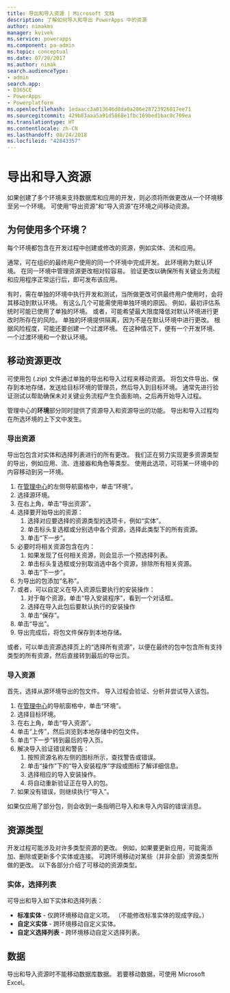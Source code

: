 ```yaml
---
title: 导出和导入资源 | Microsoft 文档
description: 了解如何导入和导出 PowerApps 中的资源
author: nimakms
manager: kvivek
ms.service: powerapps
ms.component: pa-admin
ms.topic: conceptual
ms.date: 07/28/2017
ms.author: nimak
search.audienceType:
- admin
search.app:
- D365CE
- PowerApps
- Powerplatform
ms.openlocfilehash: 1edaacc3a013646d8da0a286e28723926817ee71
ms.sourcegitcommit: 429b83aaa5a91d5868e1fbc169bed1bac0c709ea
ms.translationtype: HT
ms.contentlocale: zh-CN
ms.lasthandoff: 08/24/2018
ms.locfileid: "42843357"
---
```

# <a name="export-and-import-resources"></a>导出和导入资源
如果创建了多个环境来支持数据库和应用的开发，则必须将所做更改从一个环境移至另一个环境。 可使用“导出资源”和“导入资源”在环境之间移动资源。

## <a name="why-use-multiple-environments"></a>为何使用多个环境？
每个环境都包含在开发过程中创建或修改的资源，例如实体、流和应用。 

通常，可在组织的最终用户使用的同一个环境中完成开发。 此环境称为默认环境。 在同一环境中管理资源更改相对较容易。 验证更改以确保所有关键业务流程和应用程序正常运行后，即可发布该应用。

有时，需在单独的环境中执行开发和测试，当所做更改可供最终用户使用时，会将其移动到默认环境。 有这么几个可能需使用单独环境的原因。 例如，最初评估系统时可能已使用了单独的环境。 或者，可能希望最大限度降低对默认环境进行更改时所存在的风险。 单独的环境提供隔离，因为不是在默认环境中进行更改。 根据风险程度，可能还要创建一个过渡环境。 在这种情况下，便有一个开发环境、一个过渡环境和一个默认环境。

## <a name="moving-resource-changes"></a>移动资源更改
可使用包 (.zip) 文件通过单独的导出和导入过程来移动资源。 将包文件导出、保存到本地存储，发送给目标环境的管理员，然后导入到目标环境。 通常先进行验证测试以帮助确保未对关键业务流程产生负面影响，之后再开始导入过程。

管理中心的**环境**部分同时提供了资源导入和资源导出的功能。 导出和导入过程均在所选环境的上下文中发生。

### <a name="export-resources"></a>导出资源
导出包包含对实体和选择列表进行的所有更改。 我们正在努力实现更多资源类型的导出，例如应用、流、连接器和角色等类型。 使用此选项，可将某一环境中的内容移动到另一环境。

1. 在[管理中心](https://admin.powerapps.com)的左侧导航窗格中，单击“环境”。
2. 选择源环境。
3. 在右上角，单击“导出资源”。
4. 选择要开始导出的资源：
   1. 选择对应要选择的资源类型的选项卡，例如“实体”。
   2. 单击标头复选框或分别选中各个资源，选择此类型下的所有资源。
   3. 单击“下一步”。
5. 必要时将相关资源包含在内：
   1. 如果发现了任何相关资源，则会显示一个预选择列表。
   2. 单击标头复选框或分别取消选中各个资源，排除所有相关资源。
   3. 单击“下一步”。
6. 为导出的包添加“名称”。
7. 或者，可以自定义在导入资源后要执行的安装操作：
   1. 对于每个资源，单击“导入安装程序”，看到一个对话框。
   2. 选择在导入此包后要默认执行的安装操作
   3. 单击“保存”。
8. 单击“导出”。
9. 导出完成后，将包文件保存到本地存储。

或者，可以单击资源选择页上的“选择所有资源”，以便在最终的包中包含所有支持类型的所有资源，然后直接转到最后的导出页。

### <a name="import-resources"></a>导入资源
首先，选择从源环境导出的包文件。 导入过程会验证、分析并尝试导入该包。

1. 在[管理中心](https://admin.powerapps.com)的导航窗格中，单击“环境”。
2. 选择目标环境。
3. 在右上角，单击“导入资源”。
4. 单击“上传”，然后浏览到本地存储中的包文件。
5. 单击“下一步”转到最后的导入页。
6. 解决导入验证错误和警告：
   1. 按照资源名称左侧的图标所示，查找警告或错误。
   2. 单击“操作”下的“导入安装程序”字段或图标了解详细信息。
   3. 选择相应的导入安装操作。
   4. 将自动重新验证正在导入的包。
7. 如果没有错误，则继续执行“导入”。

如果仅应用了部分包，则会收到一条指明已导入和未导入内容的错误消息。

## <a name="resource-types"></a>资源类型
开发过程可能涉及对许多类型资源的更改。 例如，如果要更新应用，可能需添加、删除或更新多个实体或连接。 可跨环境移动对某些（并非全部）资源类型所做的更改。 以下各部分介绍了可移动的资源类型。

### <a name="entities-picklists"></a>实体，选择列表
可导出和导入如下实体和选择列表：

* **标准实体** - 仅跨环境移动自定义项。 （不能修改标准实体的现成字段。）
* **自定义实体** - 跨环境移动自定义实体。
* **自定义选择列表** - 跨环境移动自定义选择列表。

## <a name="data"></a>数据
导出和导入资源时不能移动数据库数据。 若要移动数据，可使用 Microsoft Excel。 

